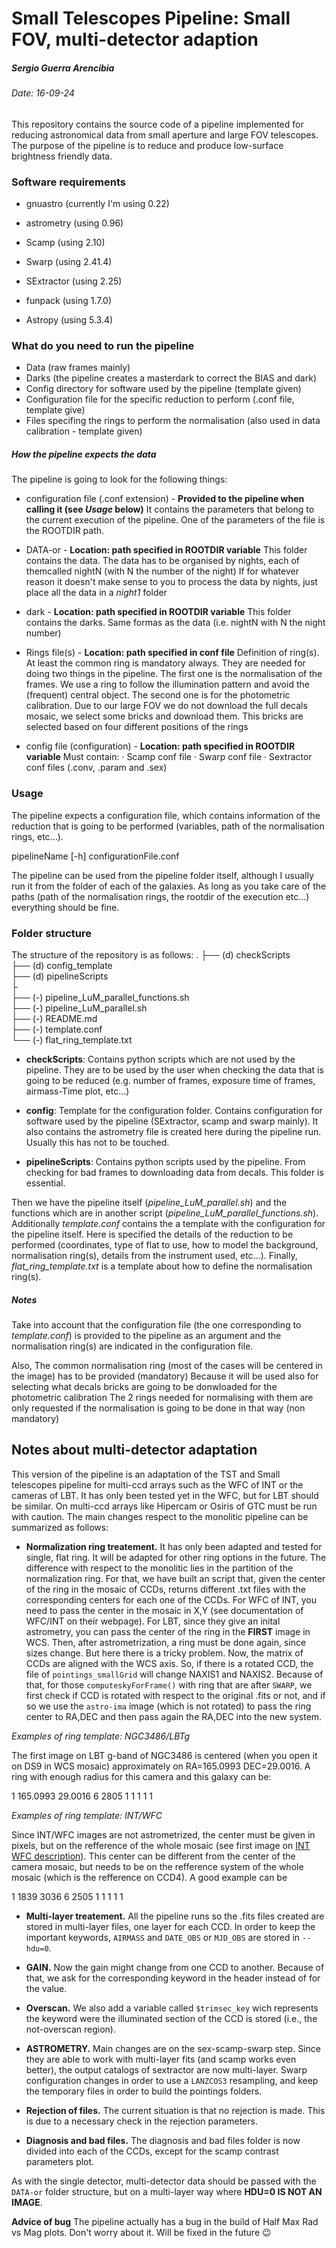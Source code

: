 # Small Telescopes Pipeline: Small FOV, multi-detector adaption
##### Sergio Guerra Arencibia
###### Date: 16-09-24

This repository contains the source code of a pipeline implemented for reducing astronomical data from small aperture and large FOV telescopes. The purpose of the pipeline is to reduce and produce low-surface brightness friendly data.

### Software requirements

* gnuastro (currently I'm using 0.22)
* astrometry (using 0.96)
* Scamp (using 2.10)
* Swarp (using 2.41.4)
* SExtractor (using 2.25) 
* funpack (using 1.7.0)

* Astropy (using 5.3.4)

### What do you need to run the pipeline

* Data (raw frames mainly)
* Darks (the pipeline creates a masterdark to correct the BIAS and dark)
* Config directory for software used by the pipeline (template given)
* Configuration file for the specific reduction to perform (.conf file, template give)
* Files specifing the rings to perform the normalisation (also used in data calibration - template given)

##### How the pipeline expects the data

The pipeline is going to look for the following things:

* configuration file (.conf extension) - **Provided to the pipeline when calling it (see *Usage* below)**
    It contains the parameters that belong to the current execution of the pipeline.
    One of the parameters of the file is the ROOTDIR path.

* DATA-or - **Location: path specified in ROOTDIR variable**
    This folder contains the data. The data has to be organised by nights, each of themcalled nightN (with N the number of the night)
    If for whatever reason it doesn't make sense to you to process the data by nights, just place all the data in a *night1* folder

* dark - **Location: path specified in ROOTDIR variable**
    This folder contains the darks. Same formas as the data (i.e. nightN with N the night number)

* Rings file(s) -  **Location: path specified in conf file**
    Definition of ring(s). At least the common ring is mandatory always.
    They are needed for doing two things in the pipeline. The first one is the normalisation of the frames. We use a ring to follow the illumination pattern and avoid the (frequent) central object. The second one is for the photometric calibration. Due to our large FOV we do not download the full decals mosaic, we select some bricks and download them. This bricks are selected based on four different positions of the rings

* config file (configuration) - **Location: path specified in ROOTDIR variable**
    Must contain:
      · Scamp conf file
      · Swarp conf file
      · Sextractor conf files (.conv, .param and .sex)


### Usage

The pipeline expects a configuration file, which contains information of the reduction that is going to be performed (variables, path of the normalisation rings, etc...). 

pipelineName [-h] configurationFile.conf

The pipeline can be used from the pipeline folder itself, although I usually run it from the folder of each of the galaxies. As long as you take care of the paths (path of the normalisation rings, the rootdir of the execution etc...) everything should be fine.

### Folder structure

The structure of the repository is as follows:
.
├── (d) checkScripts <br />
├── (d) config_template <br />
├── (d) pipelineScripts  <br />
├ <br />
├── (-) pipeline_LuM_parallel_functions.sh <br />
├── (-) pipeline_LuM_parallel.sh  <br />
├── (-) README.md  <br />
├── (-) template.conf <br />
└── (-) flat_ring_template.txt <br />

* **checkScripts**: Contains python scripts which are not used by the pipeline. They are to be used by the user when checking the data that is going to be reduced (e.g. number of frames, exposure time of frames, airmass-Time plot, etc...)

* **config**: Template for the configuration folder. Contains configuration for software used by the pipeline (SExtractor, scamp and swarp mainly). It also contains the astrometry file is created here during the pipeline run. Usually this has not to be touched. 

* **pipelineScripts**: Contains python scripts used by the pipeline. From checking for bad frames to downloading data from decals. This folder is essential.


Then we have the pipeline itself (*pipeline_LuM_parallel.sh*) and the functions which are in another script (*pipeline_LuM_parallel_functions.sh*). Additionally *template.conf* contains the a template with the configuration for the pipeline itself. Here is specified the details of the reduction to be performed (coordinates, type of flat to use, how to model the background, normalisation ring(s), details from the instrument used, etc...). Finally, *flat_ring_template.txt* is a template about how to define the normalisation ring(s).


##### Notes

Take into account that the configuration file (the one corresponding to *template.conf*) is provided to the pipeline as an argument and the normalisation ring(s) are indicated in the configuration file.

Also, The common normalisation ring (most of the cases will be centered in the image) has to be provided (mandatory) Because it will be used also for selecting what decals bricks are going to be donwloaded for the photometric calibration The 2 rings needed for normalising with them are only requested if the normalisation is going to be done in that way (non mandatory)

## Notes about multi-detector adaptation

This version of the pipeline is an adaptation of the TST and Small telescopes pipeline for multi-ccd arrays such as the WFC of INT or the cameras of LBT. It has only been tested yet in the WFC, but for LBT should be similar. On multi-ccd arrays like Hipercam or Osiris of GTC must be run with caution. The main changes respect to the monolitic pipeline can be summarized as follows:

* **Normalization ring treatement.** It has only been adapted and tested for single, flat ring. It will be adapted for other ring options in the future. The difference with respect to the monolitic lies in the partition of the normalization ring. For that, we have built an script that, given the center of the ring in the mosaic of CCDs, returns different .txt files with the corresponding centers for each one of the CCDs. For WFC of INT, you need to pass the center in the mosaic in X,Y (see documentation of WFC/INT on their webpage). For LBT, since they give an inital astrometry, you can pass the center of the ring in the **FIRST** image in WCS. Then, after astrometrization, a ring must be done again, since sizes change. But here there is a tricky problem. Now, the matrix of CCDs are aligned with the WCS axis. So, if there is a rotated CCD, the file of `pointings_smallGrid` will change NAXIS1 and NAXIS2. Because of that, for those `computeskyForFrame()` with ring that are after `SWARP`, we first check if CCD is rotated with respect to the original .fits or not, and if so we use the `astro-ima` image (which is not rotated) to pass the ring center to RA,DEC and then pass again the RA,DEC into the new system.

*Examples of ring template: NGC3486/LBTg*

The first image on LBT g-band of NGC3486 is centered (when you open it on DS9 in WCS mosaic) approximately on RA=165.0993 DEC=29.0016. A ring with enough radius for this camera and this galaxy can be:

1 165.0993 29.0016 6 2805 1 1 1 1 1

*Examples of ring template: INT/WFC*

Since INT/WFC images are not astrometrized, the center must be given in pixels, but on the refference of the whole mosaic (see first image on [INT WFC description](https://www.ing.iac.es/astronomy/instruments/wfc/performance.html)). This center can be different from the center of the camera mosaic, but needs to be on the refference system of the whole mosaic (which is the refference on CCD4). A good example can be

1 1839 3036 6 2505 1 1 1 1 1

* **Multi-layer treatement.** All the pipeline runs so the .fits files created are stored in multi-layer files, one layer for each CCD. In order to keep the important keywords, `AIRMASS` and `DATE_OBS` or `MJD_OBS` are stored in `--hdu=0`.

* **GAIN.** Now the gain might change from one CCD to another. Because of that, we ask for the corresponding keyword in the header instead of for the value.

* **Overscan.** We also add a variable called `$trimsec_key` wich represents the keyword were the illuminated section of the CCD is stored (i.e., the not-overscan region).

* **ASTROMETRY.** Main changes are on the sex-scamp-swarp step. Since they are able to work with multi-layer fits (and scamp works even better), the output catalogs of sextractor are now multi-layer. Swarp configuration changes in order to use a `LANZCOS3` resampling, and keep the temporary files in order to build the pointings folders.

* **Rejection of files.** The current situation is that no rejection is made. This is due to a necessary check in the rejection parameters.

* **Diagnosis and bad files.** The diagnosis and bad files folder is now divided into each of the CCDs, except for the scamp contrast parameters plot.

As with the single detector, multi-detector data should be passed with the `DATA-or` folder structure, but on a multi-layer way where **HDU=0 IS NOT AN IMAGE**.

**Advice of bug**
The pipeline actually has a bug in the build of Half Max Rad vs Mag plots. Don't worry about it. Will be fixed in the future :wink: